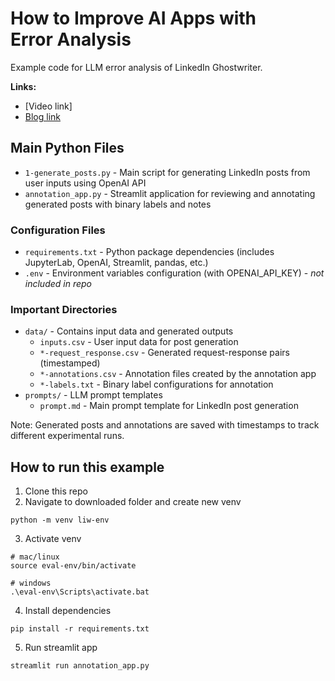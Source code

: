 # How to Improve AI Apps with Error Analysis
Example code for LLM error analysis of LinkedIn Ghostwriter.

**Links:**
- [Video link]
- [Blog link](https://shawhin.medium.com/how-to-improve-ai-apps-with-error-analysis-4af5f163a1d1)

## Main Python Files
- `1-generate_posts.py` - Main script for generating LinkedIn posts from user inputs using OpenAI API
- `annotation_app.py` - Streamlit application for reviewing and annotating generated posts with binary labels and notes

### Configuration Files
- `requirements.txt` - Python package dependencies (includes JupyterLab, OpenAI, Streamlit, pandas, etc.)
- `.env` - Environment variables configuration (with OPENAI_API_KEY) - *not included in repo*

### Important Directories
- `data/` - Contains input data and generated outputs
  - `inputs.csv` - User input data for post generation
  - `*-request_response.csv` - Generated request-response pairs (timestamped)
  - `*-annotations.csv` - Annotation files created by the annotation app
  - `*-labels.txt` - Binary label configurations for annotation
- `prompts/` - LLM prompt templates
  - `prompt.md` - Main prompt template for LinkedIn post generation

Note: Generated posts and annotations are saved with timestamps to track different experimental runs.

## How to run this example

1. Clone this repo
2. Navigate to downloaded folder and create new venv
```
python -m venv liw-env
```
3. Activate venv
```
# mac/linux
source eval-env/bin/activate

# windows
.\eval-env\Scripts\activate.bat
```
4. Install dependencies
```
pip install -r requirements.txt
```
5. Run streamlit app
```
streamlit run annotation_app.py
```
